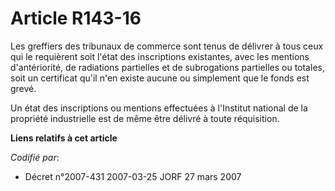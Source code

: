 # Article R143-16

Les greffiers des tribunaux de commerce sont tenus de délivrer à tous ceux qui le requièrent soit l'état des inscriptions
existantes, avec les mentions d'antériorité, de radiations partielles et de subrogations partielles ou totales, soit un
certificat qu'il n'en existe aucune ou simplement que le fonds est grevé.

Un état des inscriptions ou mentions effectuées à l'Institut national de la propriété industrielle est de même être délivré à
toute réquisition.

**Liens relatifs à cet article**

_Codifié par_:

  - Décret n°2007-431 2007-03-25 JORF 27 mars 2007
